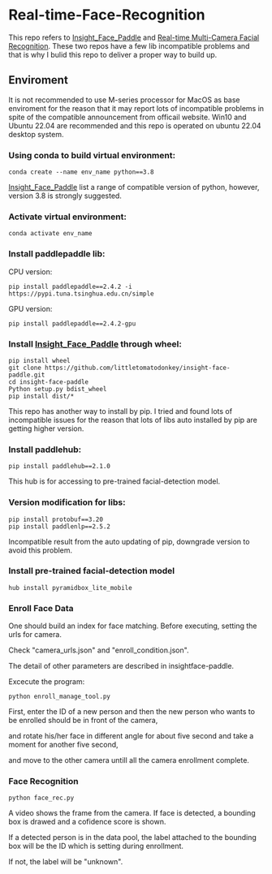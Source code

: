 # Real-time-Face-Recognition

This repo refers to [Insight_Face_Paddle](https://github.com/littletomatodonkey/insight-face-paddle) and [Real-time Multi-Camera Facial Recognition](https://github.com/M-M-Akash/Face_Recognition_System). These two repos have a few lib incompatible problems and that is why I bulid this repo to deliver a proper way to build up.

## Enviroment

It is not recommended to use M-series processor for MacOS as base enviroment for the reason that it may report lots of incompatible problems in spite of the compatible announcement from officail website. Win10 and Ubuntu 22.04 are recommended and this repo is operated on ubuntu 22.04 desktop system. 

### Using conda to build virtual environment:

```linux
conda create --name env_name python==3.8
```
[Insight_Face_Paddle](https://github.com/littletomatodonkey/insight-face-paddle) list a range of compatible version of python, however, version 3.8 is strongly suggested.  

### Activate virtual environment:

```linux
conda activate env_name
```

### Install paddlepaddle lib:

CPU version:
```linux
pip install paddlepaddle==2.4.2 -i https://pypi.tuna.tsinghua.edu.cn/simple 
```
GPU version:
```linux
pip install paddlepaddle==2.4.2-gpu
```

### Install [Insight_Face_Paddle](https://github.com/littletomatodonkey/insight-face-paddle) through wheel:

```linux
pip install wheel  
git clone https://github.com/littletomatodonkey/insight-face-paddle.git  
cd insight-face-paddle  
Python setup.py bdist_wheel  
pip install dist/*  
```

This repo has another way to install by pip. I tried and found lots of incompatible issues for the reason that lots of libs auto installed by pip are getting higher version.  

### Install paddlehub:

```linux
pip install paddlehub==2.1.0
```

This hub is for accessing to pre-trained facial-detection model.

### Version modification for libs:

```linux
pip install protobuf==3.20 
pip install paddlenlp==2.5.2
```

Incompatible result from the auto updating of pip, downgrade version to avoid this problem.

### Install pre-trained facial-detection model

```linux
hub install pyramidbox_lite_mobile
```

### Enroll Face Data

One should build an index for face matching. Before executing, setting the urls for camera. 

Check "camera_urls.json" and "enroll_condition.json". 

The detail of other parameters are described in insightface-paddle.

Excecute the program:

```linux
python enroll_manage_tool.py
```

First, enter the ID of a new person and then the new person who wants to be enrolled should be in front of the camera, 

and rotate his/her face in different angle for about five second and take a moment for another five second,

and move to the other camera untill all the camera enrollment complete.

### Face Recognition

```linux
python face_rec.py
```

A video shows the frame from the camera. If face is detected, a bounding box is drawed and a cofidence score is shown.

If a detected person is in the data pool, the label attached to the bounding box will be the ID which is setting during enrollment.

If not, the label will be "unknown".

